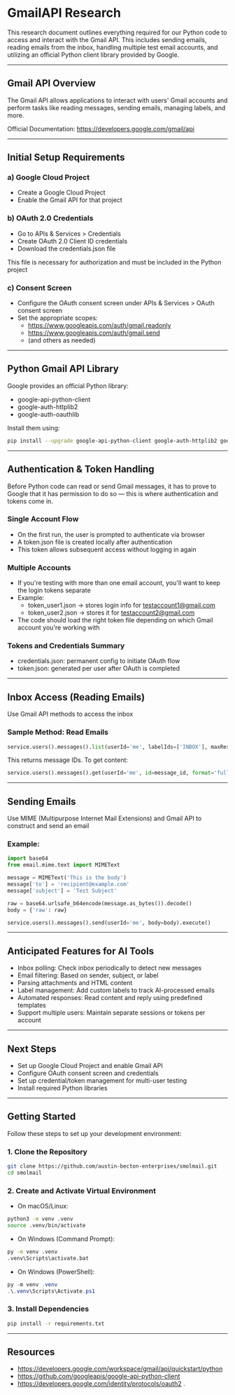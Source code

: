 # GmailAPI Research

This research document outlines everything required for our Python code to access and interact with the Gmail API. This includes sending emails, reading emails from the inbox, handling multiple test email accounts, and utilizing an official Python client library provided by Google.

---

## Gmail API Overview

The Gmail API allows applications to interact with users' Gmail accounts and perform tasks like reading messages, sending emails, managing labels, and more.

Official Documentation: https://developers.google.com/gmail/api

---

## Initial Setup Requirements

### a) Google Cloud Project
- Create a Google Cloud Project
- Enable the Gmail API for that project

### b) OAuth 2.0 Credentials
- Go to APIs & Services > Credentials
- Create OAuth 2.0 Client ID credentials
- Download the credentials.json file

This file is necessary for authorization and must be included in the Python project

### c) Consent Screen
- Configure the OAuth consent screen under APIs & Services > OAuth consent screen
- Set the appropriate scopes:
  - https://www.googleapis.com/auth/gmail.readonly
  - https://www.googleapis.com/auth/gmail.send
  - (and others as needed)

---

## Python Gmail API Library

Google provides an official Python library:

- google-api-python-client
- google-auth-httplib2
- google-auth-oauthlib

Install them using:

```bash
pip install --upgrade google-api-python-client google-auth-httplib2 google-auth-oauthlib
```

---

## Authentication & Token Handling

Before Python code can read or send Gmail messages, it has to prove to Google that it has permission to do so — this is where authentication and tokens come in.

### Single Account Flow
- On the first run, the user is prompted to authenticate via browser
- A token.json file is created locally after authentication
- This token allows subsequent access without logging in again

### Multiple Accounts
- If you're testing with more than one email account, you'll want to keep the login tokens separate
- Example:
  - token_user1.json → stores login info for testaccount1@gmail.com
  - token_user2.json → stores it for testaccount2@gmail.com
- The code should load the right token file depending on which Gmail account you're working with

### Tokens and Credentials Summary
- credentials.json: permanent config to initiate OAuth flow
- token.json: generated per user after OAuth is completed

---

## Inbox Access (Reading Emails)

Use Gmail API methods to access the inbox

### Sample Method: Read Emails

```python
service.users().messages().list(userId='me', labelIds=['INBOX'], maxResults=10).execute()
```

This returns message IDs. To get content:

```python
service.users().messages().get(userId='me', id=message_id, format='full').execute()
```

---

## Sending Emails

Use MIME (Multipurpose Internet Mail Extensions) and Gmail API to construct and send an email

### Example:

```python
import base64
from email.mime.text import MIMEText

message = MIMEText('This is the body')
message['to'] = 'recipient@example.com'
message['subject'] = 'Test Subject'

raw = base64.urlsafe_b64encode(message.as_bytes()).decode()
body = {'raw': raw}

service.users().messages().send(userId='me', body=body).execute()
```

---

## Anticipated Features for AI Tools

- Inbox polling: Check inbox periodically to detect new messages  
- Email filtering: Based on sender, subject, or label  
- Parsing attachments and HTML content  
- Label management: Add custom labels to track AI-processed emails  
- Automated responses: Read content and reply using predefined templates  
- Support multiple users: Maintain separate sessions or tokens per account  

---

## Next Steps

- Set up Google Cloud Project and enable Gmail API  
- Configure OAuth consent screen and credentials  
- Set up credential/token management for multi-user testing  
- Install required Python libraries  

---

## Getting Started

Follow these steps to set up your development environment:

### 1. Clone the Repository

```bash
git clone https://github.com/austin-becton-enterprises/smolmail.git
cd smolmail
```

### 2. Create and Activate Virtual Environment

- On macOS/Linux:

```bash
python3 -m venv .venv
source .venv/bin/activate
```

- On Windows (Command Prompt):

```bash
py -m venv .venv
.venv\Scripts\activate.bat
```

- On Windows (PowerShell):

```powershell
py -m venv .venv
.\.venv\Scripts\Activate.ps1
```

### 3. Install Dependencies

```bash
pip install -r requirements.txt
```

---

## Resources

- https://developers.google.com/workspace/gmail/api/quickstart/python  
- https://github.com/googleapis/google-api-python-client  
- https://developers.google.com/identity/protocols/oauth2 .
